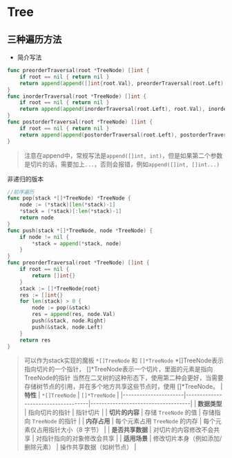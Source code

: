 
# Tree 
## 三种遍历方法
- 简介写法
```go
func preorderTraversal(root *TreeNode) []int {
    if root == nil { return nil }
    return append(append([]int{root.Val}, preorderTraversal(root.Left)...), preorderTraversal(root.Right)...)
}
func inorderTraversal(root *TreeNode) []int {
    if root == nil { return nil }  
    return append(append(inorderTraversal(root.Left), root.Val), inorderTraversal(root.Right)...)
}
func postorderTraversal(root *TreeNode) []int {
    if root == nil { return nil }
    return append(append(postorderTraversal(root.Left), postorderTraversal(root.Right)...), root.Val)
}
```
> 注意在append中，常规写法是`append([]int, int)`，但是如果第二个参数是切片的话，需要加上`...`，否则会报错，例如`append([]int, []int...)`
> 

非递归的版本

```go
//前序遍历
func pop(stack *[]*TreeNode) *TreeNode {
    node := (*stack)[len(*stack)-1]
    *stack = (*stack)[:len(*stack)-1]
    return node
}
func push(stack *[]*TreeNode, node *TreeNode) {
    if node != nil { 
        *stack = append(*stack, node)
    }
}
func preorderTraversal(root *TreeNode) []int {
    if root == nil { 
        return []int{}
    }
    stack := []*TreeNode{root} 
    res := []int{}
    for len(stack) > 0 {
        node := pop(&stack)
        res = append(res, node.Val)
        push(&stack, node.Right) 
        push(&stack, node.Left)  
    }
    return res
}
```
>可以作为stack实现的魔板
`*[]TreeNode` 和 `[]*TreeNode`
*[]TreeNode表示指向切片的一个指针，
[]*TreeNode表示一个切片，里面的元素是指向TreeNode的指针
当然在二叉树的这种形态下，使用第二种会更好，当需要存储树节点的引用，并在多个地方共享这些节点时，使用 []*TreeNode。
| **特性**             | `*[]TreeNode`                     | `[]*TreeNode`                     |
|----------------------|------------------------------------|------------------------------------|
| **数据类型**         | 指向切片的指针                    | 指针切片                          |
| **切片的内容**       | 存储 `TreeNode` 的值              | 存储指向 `TreeNode` 的指针        |
| **内存占用**         | 每个元素占用 `TreeNode` 的内存     | 每个元素仅占用指针大小（8 字节）  |
| **是否共享数据**     | 对切片的内容修改不会共享           | 对指针指向的对象修改会共享        |
| **适用场景**         | 修改切片本身（例如添加/删除元素）  | 操作共享数据（如树节点）          |


